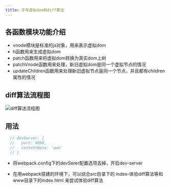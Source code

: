 ```yaml
---
title: 手写虚拟dom和diff算法
---
```


## 各函数模块功能介绍

- vnode模块是标准的js对象，用来表示虚拟dom
- h函数用来生成虚拟dom
- patch函数用来将虚拟dom转换为真实dom上树
- patchVnode函数用来处理，新旧虚拟dom是同一个虚拟节点的情况
- updateChildren函数用来处理新旧虚拟节点是同一个节点，并且都有children属性的情况

## diff算法流程图

![diff算法流程图](https://rocketturtlewqt.github.io/20210516113416aft.png)

## 用法

```js
  // devServer: {
  //   port: 9090,
  //   contentBase: 'www'
  // }
```

- 将webpack.config下的devSerer配置选项去掉，开启dev-server

- 在用webpack搭建的环境下，可以综合src目录下的 index-体验diff算法等和www目录下的index.html 来尝试体验diff算法